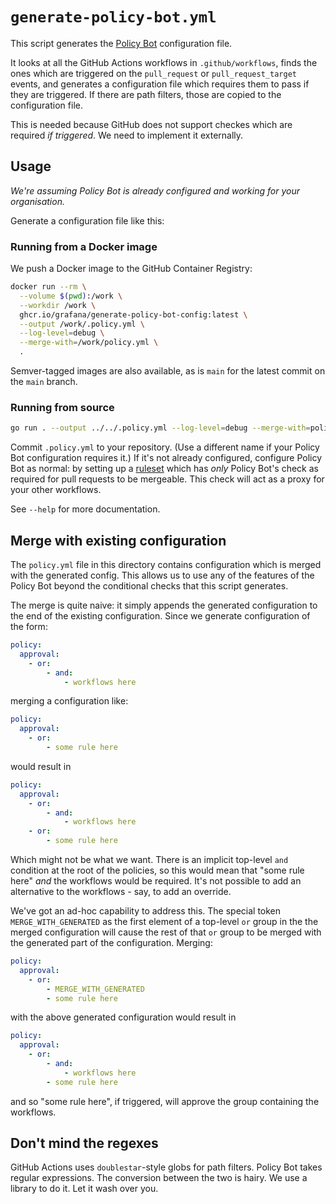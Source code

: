 # `generate-policy-bot.yml`

This script generates the [Policy Bot][policy-bot] configuration file.

It looks at all the GitHub Actions workflows in `.github/workflows`, finds the
ones which are triggered on the `pull_request` or `pull_request_target` events,
and generates a configuration file which requires them to pass if they are
triggered. If there are path filters, those are copied to the configuration
file.

This is needed because GitHub does not support checkes which are required _if
triggered_. We need to implement it externally.

[policy-bot]: https://github.com/palantir/policy-bot

## Usage

_We're assuming Policy Bot is already configured and working for your
organisation._

Generate a configuration file like this:

### Running from a Docker image

We push a Docker image to the GitHub Container Registry:

```bash
docker run --rm \
  --volume $(pwd):/work \
  --workdir /work \
  ghcr.io/grafana/generate-policy-bot-config:latest \
  --output /work/.policy.yml \
  --log-level=debug \
  --merge-with=/work/policy.yml \
  .
```

Semver-tagged images are also available, as is `main` for the latest commit on
the `main` branch.

### Running from source

```bash
go run . --output ../../.policy.yml --log-level=debug --merge-with=policy.yml
```

Commit `.policy.yml` to your repository. (Use a different name if your Policy
Bot configuration requires it.) If it's not already configured, configure Policy
Bot as normal: by setting up a [ruleset] which has _only_ Policy Bot's check as
required for pull requests to be mergeable. This check will act as a proxy for
your other workflows.

[ruleset]: https://docs.github.com/en/repositories/configuring-branches-and-merges-in-your-repository/managing-rulesets

See `--help` for more documentation.

## Merge with existing configuration

The `policy.yml` file in this directory contains configuration which is merged
with the generated config. This allows us to use any of the features of the
Policy Bot beyond the conditional checks that this script generates.

The merge is quite naive: it simply appends the generated configuration to the
end of the existing configuration. Since we generate configuration of the form:

```yaml
policy:
  approval:
    - or:
        - and:
            - workflows here
```

merging a configuration like:

```yaml
policy:
  approval:
    - or:
        - some rule here
```

would result in

```yaml
policy:
  approval:
    - or:
        - and:
            - workflows here
    - or:
        - some rule here
```

Which might not be what we want. There is an implicit top-level `and` condition
at the root of the policies, so this would mean that "some rule here" _and_ the
workflows would be required. It's not possible to add an alternative to the
workflows - say, to add an override.

We've got an ad-hoc capability to address this. The special token
`MERGE_WITH_GENERATED` as the first element of a top-level `or` group in the the
merged configuration will cause the rest of that `or` group to be merged with
the generated part of the configuration. Merging:

```yaml
policy:
  approval:
    - or:
        - MERGE_WITH_GENERATED
        - some rule here
```

with the above generated configuration would result in

```yaml
policy:
  approval:
    - or:
        - and:
            - workflows here
        - some rule here
```

and so "some rule here", if triggered, will approve the group containing the
workflows.

## Don't mind the regexes

GitHub Actions uses `doublestar`-style globs for path filters. Policy Bot takes
regular expressions. The conversion between the two is hairy. We use a library
to do it. Let it wash over you.
